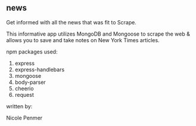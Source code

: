 ## news

Get informed with all the news that was fit to Scrape. 

This informative app utilizes MongoDB and Mongoose to scrape the web & allows you to save and take notes on New York Times articles. 

npm packages used: 
1. express
2. express-handlebars
3. mongoose
4. body-parser
5. cheerio
6. request

written by: 

Nicole Penmer
